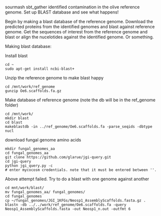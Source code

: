 sourmash sbt_gather identified contamination in the olive reference genome. Set up BLAST database and see what happens!

Begin by making a blast database of the reference genome. Download the predicted proteins from the identified genomes and blast against reference genome. Get the sequences of interest from the reference genome and blast or align the nucelotides against the identified genome. Or something.

Making blast database:

Install blast
```
cd ~
sudo apt-get install ncbi-blast+
```

Unzip the reference genome to make blast happy
```
cd /mnt/work/ref_genome
gunzip Oe6.scaffolds.fa.gz
```
Make database of reference genome (note the db will be in the ref_genome folder)
```
cd /mnt/work/
mkdir blast
cd blast
makeblastdb -in ../ref_genome/Oe6.scaffolds.fa -parse_seqids -dbtype nucl
```

download fungal genome amino acids
```
mkdir fungal_genomes_aa
cd fungal_genomes_aa
git clone https://github.com/glarue/jgi-query.git
cd jgi-query
python jgi_query.py -c 
# enter mycocosm credentials. note that it must be entered between ''. 
```

Above attempt failed. Try to do a blast with one genome against another
```
cd mnt/work/blast/
mv fungal_genomes_aa/ fungal_genomes/
cd fungal_genomes
cp ~/fungal_genomes/JGI_1KFGs/Neosp1_AssemblyScaffolds.fasta.gz .
blastn -db ../../work/ref_genome/Oe6.scaffolds.fa -query Neosp1_AssemblyScaffolds.fasta -out Neosp1_n.out -outfmt 6
```

